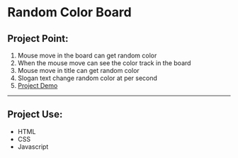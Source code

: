 # Random Color Board

## Project Point:

1. Mouse move in the board can get random color
2. When the mouse move can see the color track in the board
3. Mouse move in title can get random color
4. Slogan text change random color at per second
5. [Project Demo](https://day-project.zkhsin.now.sh/Random%20Color%20Board/)

---

## Project Use:

- HTML
- CSS
- Javascript
